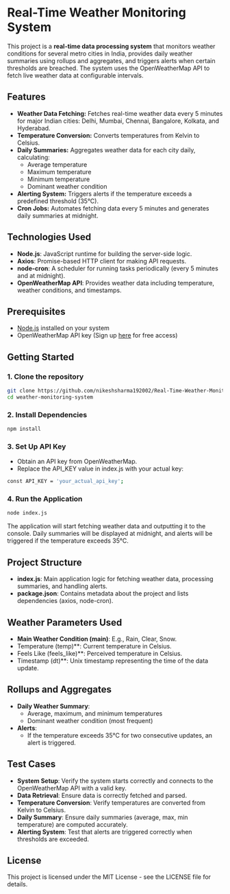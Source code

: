 # Real-Time Weather Monitoring System

This project is a **real-time data processing system** that monitors weather conditions for several metro cities in India, provides daily weather summaries using rollups and aggregates, and triggers alerts when certain thresholds are breached. The system uses the OpenWeatherMap API to fetch live weather data at configurable intervals.

## Features

- **Weather Data Fetching:** Fetches real-time weather data every 5 minutes for major Indian cities: Delhi, Mumbai, Chennai, Bangalore, Kolkata, and Hyderabad.
- **Temperature Conversion:** Converts temperatures from Kelvin to Celsius.
- **Daily Summaries:** Aggregates weather data for each city daily, calculating:
  - Average temperature
  - Maximum temperature
  - Minimum temperature
  - Dominant weather condition
- **Alerting System:** Triggers alerts if the temperature exceeds a predefined threshold (35°C).
- **Cron Jobs:** Automates fetching data every 5 minutes and generates daily summaries at midnight.

## Technologies Used

- **Node.js**: JavaScript runtime for building the server-side logic.
- **Axios**: Promise-based HTTP client for making API requests.
- **node-cron**: A scheduler for running tasks periodically (every 5 minutes and at midnight).
- **OpenWeatherMap API**: Provides weather data including temperature, weather conditions, and timestamps.

## Prerequisites

- [Node.js](https://nodejs.org/en/) installed on your system
- OpenWeatherMap API key (Sign up [here](https://openweathermap.org/api) for free access)
  
## Getting Started

### 1. Clone the repository

```bash
git clone https://github.com/nikeshsharma192002/Real-Time-Weather-Monitoring.git
cd weather-monitoring-system
```

### 2. Install Dependencies
```bash
npm install
```

### 3. Set Up API Key
  - Obtain an API key from OpenWeatherMap.
  - Replace the API_KEY value in index.js with your actual key:
```bash
const API_KEY = 'your_actual_api_key';
```

### 4. Run the Application
```bash
node index.js
```
The application will start fetching weather data and outputting it to the console. Daily summaries will be displayed at midnight, and alerts will be triggered if the temperature exceeds 35°C.

## Project Structure

  - **index.js**: Main application logic for fetching weather data, processing summaries, and handling alerts.
  - **package.json**: Contains metadata about the project and lists dependencies (axios, node-cron).

## Weather Parameters Used

  - **Main Weather Condition (main)**: E.g., Rain, Clear, Snow.
  - Temperature (temp)**: Current temperature in Celsius.
  - Feels Like (feels_like)**: Perceived temperature in Celsius.
  - Timestamp (dt)**: Unix timestamp representing the time of the data update.

## Rollups and Aggregates
  - **Daily Weather Summary**:
      - Average, maximum, and minimum temperatures
      - Dominant weather condition (most frequent)
  - **Alerts**:
      - If the temperature exceeds 35°C for two consecutive updates, an alert is triggered.

## Test Cases
  - **System Setup**: Verify the system starts correctly and connects to the OpenWeatherMap API with a valid key.
  - **Data Retrieval**: Ensure data is correctly fetched and parsed.
  - **Temperature Conversion**: Verify temperatures are converted from Kelvin to Celsius.
  - **Daily Summary**: Ensure daily summaries (average, max, min temperature) are computed accurately.
  - **Alerting System**: Test that alerts are triggered correctly when thresholds are exceeded.

## License
This project is licensed under the MIT License - see the LICENSE file for details.
